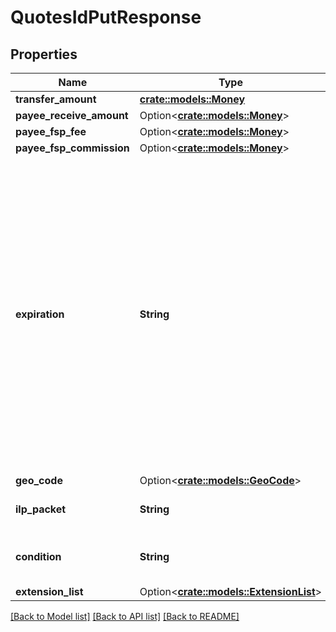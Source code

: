 # QuotesIdPutResponse

## Properties

Name | Type | Description | Notes
------------ | ------------- | ------------- | -------------
**transfer_amount** | [**crate::models::Money**](Money.md) |  | 
**payee_receive_amount** | Option<[**crate::models::Money**](Money.md)> |  | [optional]
**payee_fsp_fee** | Option<[**crate::models::Money**](Money.md)> |  | [optional]
**payee_fsp_commission** | Option<[**crate::models::Money**](Money.md)> |  | [optional]
**expiration** | **String** | The API data type DateTime is a JSON String in a lexical format that is restricted by a regular expression for interoperability reasons. The format is according to ISO 8601, expressed in a combined date, time and time zone format. A more readable version of the format is yyyy-MM-ddTHH:mm:ss.SSS[-HH:MM]. Examples -  \"2016-05-24T08:38:08.699-04:00\", \"2016-05-24T08:38:08.699Z\" (where Z indicates Zulu time zone, same as UTC). | 
**geo_code** | Option<[**crate::models::GeoCode**](GeoCode.md)> |  | [optional]
**ilp_packet** | **String** | Information for recipient (transport layer information). | 
**condition** | **String** | Condition that must be attached to the transfer by the Payer. | 
**extension_list** | Option<[**crate::models::ExtensionList**](ExtensionList.md)> |  | [optional]

[[Back to Model list]](../README.md#documentation-for-models) [[Back to API list]](../README.md#documentation-for-api-endpoints) [[Back to README]](../README.md)


